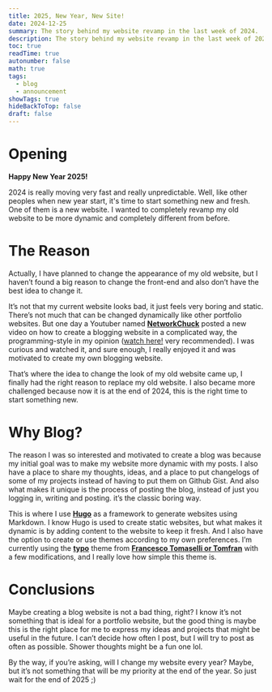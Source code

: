 ```yaml
---
title: 2025, New Year, New Site!
date: 2024-12-25
summary: The story behind my website revamp in the last week of 2024.
description: The story behind my website revamp in the last week of 2024.
toc: true
readTime: true
autonumber: false
math: true
tags:
  - blog
  - announcement
showTags: true
hideBackToTop: false
draft: false
---
```

# Opening

**Happy New Year 2025!**

2024 is really moving very fast and really unpredictable. Well, like other peoples when new year start, it's time to start something new and fresh. One of them is a new website. I wanted to completely revamp my old website to be more dynamic and completely different from before.

# The Reason
Actually, I have planned to change the appearance of my old website, but I haven’t found a big reason to change the front-end and also don’t have the best idea to change it.

It’s not that my current website looks bad, it just feels very boring and static. There’s not much that can be changed dynamically like other portfolio websites. But one day a Youtuber named [**NetworkChuck**](https://youtube.com/@NetworkChuck) posted a new video on how to create a blogging website in a complicated way, the programming-style in my opinion ([watch here!](https://www.youtube.com/watch?v=dnE7c0ELEH8) very recommended). I was curious and watched it, and sure enough, I really enjoyed it and was motivated to create my own blogging website.

That’s where the idea to change the look of my old website came up, I finally had the right reason to replace my old website. I also became more challenged because now it is at the end of 2024, this is the right time to start something new.

# Why Blog?

The reason I was so interested and motivated to create a blog was because my initial goal was to make my website more dynamic with my posts. I also have a place to share my thoughts, ideas, and a place to put changelogs of some of my projects instead of having to put them on Github Gist. And also what makes it unique is the process of posting the blog, instead of just you logging in, writing and posting. it’s the classic boring way.

This is where I use [**Hugo**](https://gohugo.io) as a framework to generate websites using Markdown. I know Hugo is used to create static websites, but what makes it dynamic is by adding content to the website to keep it fresh. And I also have the option to create or use themes according to my own preferences. I’m currently using the [**typo**](https://github.com/tomfran/typo) theme from [**Francesco Tomaselli or Tomfran**](https://github.com/tomfran) with a few modifications, and I really love how simple this theme is.

# Conclusions

Maybe creating a blog website is not a bad thing, right? I know it’s not something that is ideal for a portfolio website, but the good thing is maybe this is the right place for me to express my ideas and projects that might be useful in the future. I can’t decide how often I post, but I will try to post as often as possible. Shower thoughts might be a fun one lol.

By the way, if you’re asking, will I change my website every year? Maybe, but it’s not something that will be my priority at the end of the year. So just wait for the end of 2025 ;)
